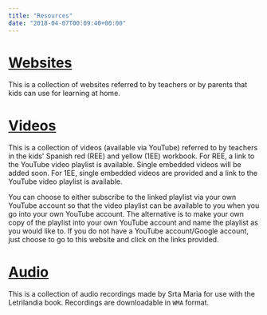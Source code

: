 ```yaml
---
title: "Resources"
date: "2018-04-07T00:09:40+00:00"
---
```


# [Websites](/websites)

This is a collection of websites referred to by teachers or by parents that kids can use for learning at home.

# [Videos](/videos)

This is a collection of videos (available via YouTube) referred to by teachers in the kids' Spanish red (REE) and yellow (1EE) workbook. For REE, a link to the YouTube video playlist is available. Single embedded videos will be added soon. For 1EE, single embedded videos are provided and a link to the YouTube video playlist is available.

You can choose to either subscribe to the linked playlist via your own YouTube account so that the video playlist can be available to you when you go into your own YouTube account. The alternative is to make your own copy of the playlist into your own YouTube account and name the playlist as you would like to. If you do not have a YouTube account/Google account, just choose to go to this website and click on the links provided.


# [Audio](/audio)

This is a collection of audio recordings made by Srta Maria for use with the Letrilandia book. Recordings are downloadable in `WMA` format.
